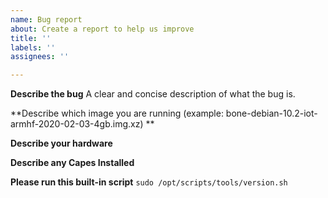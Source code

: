 ```yaml
---
name: Bug report
about: Create a report to help us improve
title: ''
labels: ''
assignees: ''

---
```


**Describe the bug**
A clear and concise description of what the bug is.

**Describe which image you are running (example: bone-debian-10.2-iot-armhf-2020-02-03-4gb.img.xz) **

**Describe your hardware**

**Describe any Capes Installed**

**Please run this built-in script**
```sudo /opt/scripts/tools/version.sh```
